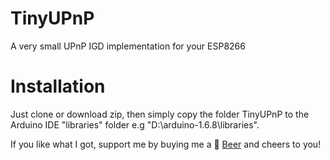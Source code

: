 # TinyUPnP
A very small UPnP IGD implementation for your ESP8266

Installation
==
Just clone or download zip, then simply copy the folder TinyUPnP to the Arduino IDE "libraries" folder e.g "D:\arduino-1.6.8\libraries".

If you like what I got, support me by buying me a :beer: [Beer](https://www.paypal.me/ofekpearl/5usd) and cheers to you!

